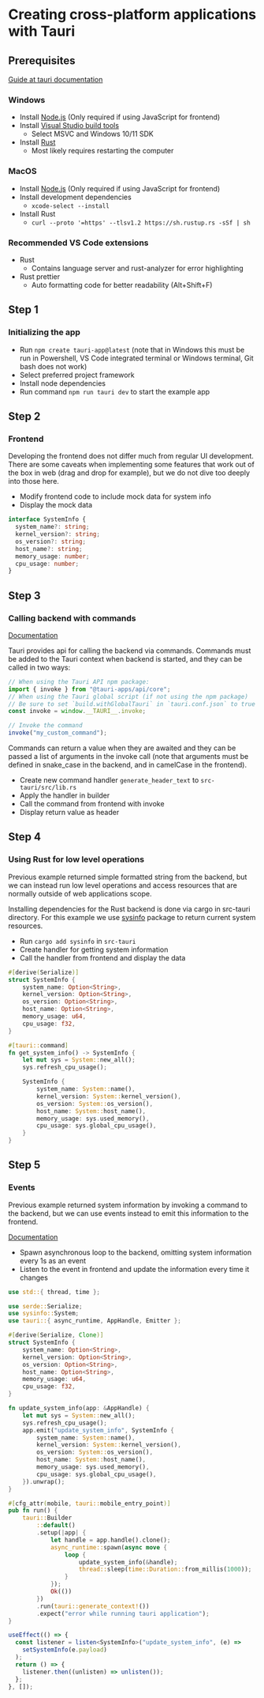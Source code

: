 # Creating cross-platform applications with Tauri

## Prerequisites

[Guide at tauri documentation](https://v2.tauri.app/start/prerequisites/)

### Windows

- Install [Node.js](https://nodejs.org/en) (Only required if using JavaScript for frontend)
- Install [Visual Studio build tools](https://visualstudio.microsoft.com/visual-cpp-build-tools/)
  - Select MSVC and Windows 10/11 SDK
- Install [Rust](https://www.rust-lang.org/tools/install)
  - Most likely requires restarting the computer

### MacOS

- Install [Node.js](https://nodejs.org/en) (Only required if using JavaScript for frontend)
- Install development dependencies
  - `xcode-select --install`
- Install Rust
  - `curl --proto '=https' --tlsv1.2 https://sh.rustup.rs -sSf | sh`

### Recommended VS Code extensions

- Rust
  - Contains language server and rust-analyzer for error highlighting
- Rust prettier
  - Auto formatting code for better readability (Alt+Shift+F)

## Step 1

### Initializing the app

- Run `npm create tauri-app@latest` (note that in Windows this must be run in Powershell, VS Code integrated terminal or Windows terminal, Git bash does not work)
- Select preferred project framework
- Install node dependencies
- Run command `npm run tauri dev` to start the example app

## Step 2

### Frontend

Developing the frontend does not differ much from regular UI development. There are some caveats when implementing some features that work out of the box in web (drag and drop for example), but we do not dive too deeply into those here.

- Modify frontend code to include mock data for system info
- Display the mock data

```ts
interface SystemInfo {
  system_name?: string;
  kernel_version?: string;
  os_version?: string;
  host_name?: string;
  memory_usage: number;
  cpu_usage: number;
}
```

## Step 3

### Calling backend with commands

[Documentation](https://tauri.app/v1/guides/features/command/)

Tauri provides api for calling the backend via commands. Commands must be added to the Tauri context when backend is started, and they can be called in two ways:

```js
// When using the Tauri API npm package:
import { invoke } from "@tauri-apps/api/core";
// When using the Tauri global script (if not using the npm package)
// Be sure to set `build.withGlobalTauri` in `tauri.conf.json` to true
const invoke = window.__TAURI__.invoke;

// Invoke the command
invoke("my_custom_command");
```

Commands can return a value when they are awaited and they can be passed a list of arguments in the invoke call (note that arguments must be defined in snake_case in the backend, and in camelCase in the frontend).

- Create new command handler `generate_header_text` to `src-tauri/src/lib.rs`
- Apply the handler in builder
- Call the command from frontend with invoke
- Display return value as header

## Step 4

### Using Rust for low level operations

Previous example returned simple formatted string from the backend, but we can instead run low level operations and access resources that are normally outside of web applications scope.

Installing dependencies for the Rust backend is done via cargo in src-tauri directory. For this example we use [sysinfo](https://docs.rs/sysinfo/latest/sysinfo/) package to return current system resources.

- Run `cargo add sysinfo` in `src-tauri`
- Create handler for getting system information
- Call the handler from frontend and display the data

```rs
#[derive(Serialize)]
struct SystemInfo {
    system_name: Option<String>,
    kernel_version: Option<String>,
    os_version: Option<String>,
    host_name: Option<String>,
    memory_usage: u64,
    cpu_usage: f32,
}

#[tauri::command]
fn get_system_info() -> SystemInfo {
    let mut sys = System::new_all();
    sys.refresh_cpu_usage();

    SystemInfo {
        system_name: System::name(),
        kernel_version: System::kernel_version(),
        os_version: System::os_version(),
        host_name: System::host_name(),
        memory_usage: sys.used_memory(),
        cpu_usage: sys.global_cpu_usage(),
    }
}
```

## Step 5

### Events

Previous example returned system information by invoking a command to the backend, but we can use events instead to emit this information to the frontend.

[Documentation](https://v2.tauri.app/develop/calling-frontend/#listening-to-events-on-the-frontend)

- Spawn asynchronous loop to the backend, omitting system information every 1s as an event
- Listen to the event in frontend and update the information every time it changes

```rs
use std::{ thread, time };

use serde::Serialize;
use sysinfo::System;
use tauri::{ async_runtime, AppHandle, Emitter };

#[derive(Serialize, Clone)]
struct SystemInfo {
    system_name: Option<String>,
    kernel_version: Option<String>,
    os_version: Option<String>,
    host_name: Option<String>,
    memory_usage: u64,
    cpu_usage: f32,
}

fn update_system_info(app: &AppHandle) {
    let mut sys = System::new_all();
    sys.refresh_cpu_usage();
    app.emit("update_system_info", SystemInfo {
        system_name: System::name(),
        kernel_version: System::kernel_version(),
        os_version: System::os_version(),
        host_name: System::host_name(),
        memory_usage: sys.used_memory(),
        cpu_usage: sys.global_cpu_usage(),
    }).unwrap();
}

#[cfg_attr(mobile, tauri::mobile_entry_point)]
pub fn run() {
    tauri::Builder
        ::default()
        .setup(|app| {
            let handle = app.handle().clone();
            async_runtime::spawn(async move {
                loop {
                    update_system_info(&handle);
                    thread::sleep(time::Duration::from_millis(1000));
                }
            });
            Ok(())
        })
        .run(tauri::generate_context!())
        .expect("error while running tauri application");
}

```

```ts
useEffect(() => {
  const listener = listen<SystemInfo>("update_system_info", (e) =>
    setSystemInfo(e.payload)
  );
  return () => {
    listener.then((unlisten) => unlisten());
  };
}, []);
```
